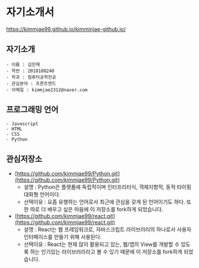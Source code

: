 # 자기소개서
https://kimmjae99.github.io/kimminjae-github.io/


## 자기소개

```
- 이름 : 김민재
- 학번 : 2018108248
- 학과 : 컴퓨터공학전공
- 관심분야 : 프론트엔드
- 이메일 : kimmjae2312@naver.com

```

## 프로그래밍 언어

```
- Javascript
- HTML
- CSS
- Python

```

## 관심저장소

- [https://github.com/kimmjae99/Python.git](https://github.com/kimmjae99/Python.git)
    - 설명 :  Python은 플랫폼에 독립적이며 인터프리터식, 객체지향적, 동적 타이핑 대화형 언어이다.
    - 선택이유 : 요즘 유행하는 언어로서 최근에 관심을 갖게 된 언어이기도 하다. 또한 따로 더 배우고 싶은 마음에 이 저장소를 fork하게 되었습니다.
- [https://github.com/kimmjae99/react.git](https://github.com/kimmjae99/react.git)
    - 설명 : React는 웹 프레임워크로, 자바스크립트 라이브러리의 하나로서 사용자 인터페이스를 만들기 위해 사용된다.
    - 선택이유 : React는 현재 많이 활용되고 있는, 웹/앱의 View를 개발할 수 있도록 하는 인기있는 라이브러리라고 볼 수 있기 때문에 이 저장소를 fork하게 되었습니다.
